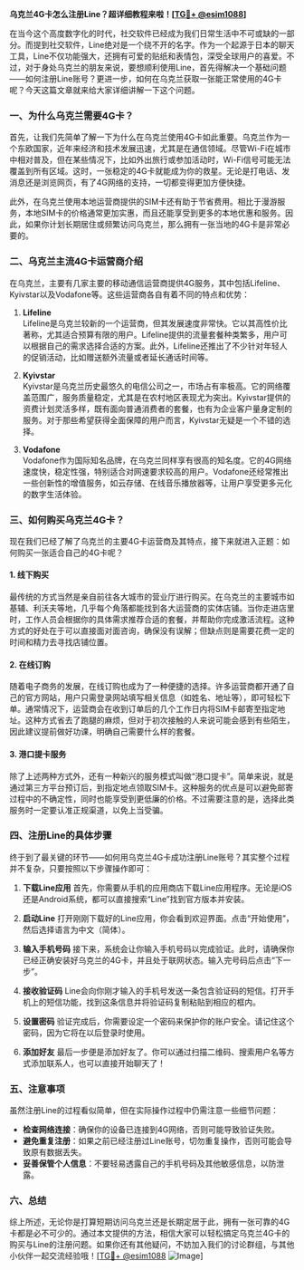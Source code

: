 **乌克兰4G卡怎么注册Line？超详细教程来啦！[[TG💪+ @esim1088](https://t.me/s/esim1088)]**

在当今这个高度数字化的时代，社交软件已经成为我们日常生活中不可或缺的一部分。而提到社交软件，Line绝对是一个绕不开的名字。作为一个起源于日本的聊天工具，Line不仅功能强大，还拥有可爱的贴纸和表情包，深受全球用户的喜爱。不过，对于身处乌克兰的朋友来说，要想顺利使用Line，首先得解决一个基础问题——如何注册Line账号？更进一步，如何在乌克兰获取一张能正常使用的4G卡呢？今天这篇文章就来给大家详细讲解一下这个问题。

### 一、为什么乌克兰需要4G卡？

首先，让我们先简单了解一下为什么在乌克兰使用4G卡如此重要。乌克兰作为一个东欧国家，近年来经济和技术发展迅速，尤其是在通信领域。尽管Wi-Fi在城市中相对普及，但在某些情况下，比如外出旅行或参加活动时，Wi-Fi信号可能无法覆盖到所有区域。这时，一张稳定的4G卡就能成为你的救星。无论是打电话、发消息还是浏览网页，有了4G网络的支持，一切都变得更加方便快捷。

此外，在乌克兰使用本地运营商提供的SIM卡还有助于节省费用。相比于漫游服务，本地SIM卡的价格通常更加实惠，而且还能享受到更多的本地优惠和服务。因此，如果你计划长期居住或频繁访问乌克兰，那么拥有一张当地的4G卡是非常必要的。

### 二、乌克兰主流4G卡运营商介绍

在乌克兰，主要有几家主要的移动通信运营商提供4G服务，其中包括Lifeline、Kyivstar以及Vodafone等。这些运营商各自有着不同的特点和优势：

1. **Lifeline**  
   Lifeline是乌克兰较新的一个运营商，但其发展速度非常快。它以其高性价比著称，尤其适合预算有限的用户。Lifeline提供的流量套餐种类繁多，用户可以根据自己的需求选择合适的方案。此外，Lifeline还推出了不少针对年轻人的促销活动，比如赠送额外流量或者延长通话时间等。

2. **Kyivstar**  
   Kyivstar是乌克兰历史最悠久的电信公司之一，市场占有率极高。它的网络覆盖范围广，服务质量稳定，尤其是在农村地区表现尤为突出。Kyivstar提供的资费计划灵活多样，既有面向普通消费者的套餐，也有为企业客户量身定制的服务。对于那些希望获得全面保障的用户而言，Kyivstar无疑是一个不错的选择。

3. **Vodafone**  
   Vodafone作为国际知名品牌，在乌克兰同样享有很高的知名度。它的4G网络速度快，稳定性强，特别适合对网速要求较高的用户。Vodafone还经常推出一些创新性的增值服务，如云存储、在线音乐播放器等，让用户享受更多元化的数字生活体验。

### 三、如何购买乌克兰4G卡？

现在我们已经了解了乌克兰的主要4G卡运营商及其特点，接下来就进入正题：如何购买一张适合自己的4G卡呢？

#### 1. 线下购买
最传统的方式当然是亲自前往各大城市的营业厅进行购买。在乌克兰的主要城市如基辅、利沃夫等地，几乎每个角落都能找到各大运营商的实体店铺。当你走进店里时，工作人员会根据你的具体需求推荐合适的套餐，并帮助你完成激活流程。这种方式的好处在于可以直接面对面咨询，确保没有误解；但缺点则是需要花费一定的时间和精力去寻找店铺位置。

#### 2. 在线订购
随着电子商务的发展，在线订购也成为了一种便捷的选择。许多运营商都开通了自己的官方网站，用户只需登录网站填写相关信息（如姓名、地址等），即可轻松下单。通常情况下，运营商会在收到订单后的几个工作日内将SIM卡邮寄至指定地址。这种方式省去了跑腿的麻烦，但对于初次接触的人来说可能会感到有些陌生，因此建议提前做好功课，明确自己需要什么样的套餐。

#### 3. 港口提卡服务
除了上述两种方式外，还有一种新兴的服务模式叫做“港口提卡”。简单来说，就是通过第三方平台预订后，到指定地点领取SIM卡。这种服务的优点是可以避免邮寄过程中的不确定性，同时也能享受到更低廉的价格。不过需要注意的是，选择此类服务时一定要认准正规渠道，以免上当受骗。

### 四、注册Line的具体步骤

终于到了最关键的环节——如何用乌克兰4G卡成功注册Line账号？其实整个过程并不复杂，只要按照以下步骤操作即可：

1. **下载Line应用**
   首先，你需要从手机的应用商店下载Line应用程序。无论是iOS还是Android系统，都可以直接搜索“Line”找到官方版本并安装。

2. **启动Line**
   打开刚刚下载好的Line应用，你会看到欢迎界面。点击“开始使用”，然后选择语言为中文（简体）。

3. **输入手机号码**
   接下来，系统会让你输入手机号码以完成验证。此时，请确保你已经正确安装好乌克兰的4G卡，并且处于联网状态。输入完号码后点击“下一步”。

4. **接收验证码**
   Line会向你刚才输入的手机号发送一条包含验证码的短信。打开手机上的短信功能，找到这条信息并将验证码复制粘贴到相应的框内。

5. **设置密码**
   验证完成后，你需要设定一个密码来保护你的账户安全。请记住这个密码，因为它将在以后登录时使用。

6. **添加好友**
   最后一步便是添加好友了。你可以通过扫描二维码、搜索用户名等方式添加联系人，也可以直接开始聊天了！

### 五、注意事项

虽然注册Line的过程看似简单，但在实际操作过程中仍需注意一些细节问题：

- **检查网络连接**：确保你的设备已连接到4G网络，否则可能导致验证失败。
- **避免重复注册**：如果之前已经注册过Line账号，切勿重复操作，否则可能会导致原有数据丢失。
- **妥善保管个人信息**：不要轻易透露自己的手机号码及其他敏感信息，以防泄露。

### 六、总结

综上所述，无论你是打算短期访问乌克兰还是长期定居于此，拥有一张可靠的4G卡都是必不可少的。通过本文提供的方法，相信大家可以轻松搞定乌克兰4G卡的购买与Line的注册问题。如果你还有其他疑问，不妨加入我们的讨论群组，与其他小伙伴一起交流经验哦！[[TG💪+ @esim1088](https://t.me/s/esim1088) ![Image](https://i.postimg.cc/4NQfJmqS/Snipaste-2025-05-13-00-14-12.png)]
